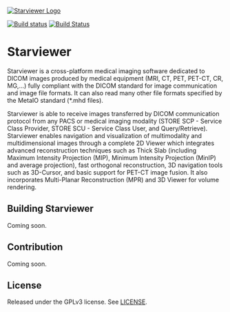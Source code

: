 [![Starviewer Logo](http://starviewer.udg.edu/images/starviewer-logo.png)](http://starviewer.udg.edu)

[![Build status](https://ci.appveyor.com/api/projects/status/a83esdyknc0af9od/branch/devel?svg=true)](https://ci.appveyor.com/project/starviewer/starviewer/branch/devel)
[![Build Status](https://travis-ci.org/starviewer-medical/starviewer.svg?branch=devel)](https://travis-ci.org/starviewer-medical/starviewer)

# Starviewer

Starviewer is a cross-platform medical imaging software dedicated to DICOM images produced by medical equipment (MRI, CT, PET, PET-CT, CR, MG,...) fully compliant with the DICOM standard for image communication and image file formats. It can also read many other file formats specified by the MetaIO standard (*.mhd files). 

Starviewer is able to receive images transferred by DICOM communication protocol from any PACS or medical imaging modality (STORE SCP - Service Class Provider, STORE SCU - Service Class User, and Query/Retrieve). Starviewer enables navigation and visualization of multimodality and multidimensional images through a complete 2D Viewer which integrates advanced reconstruction techniques such as Thick Slab (including Maximum Intensity Projection (MIP), Minimum Intensity Projection (MinIP) and average projection), fast orthogonal reconstruction, 3D navigation tools such as 3D-Cursor, and basic support for PET-CT image fusion. It also incorporates Multi-Planar Reconstruction (MPR) and 3D Viewer for volume rendering. 

## Building Starviewer

Coming soon.

## Contribution

Coming soon.

## License

Released under the GPLv3 license. See [LICENSE](https://github.com/starviewer-medical/starviewer/blob/devel/starviewer/LICENSE).
